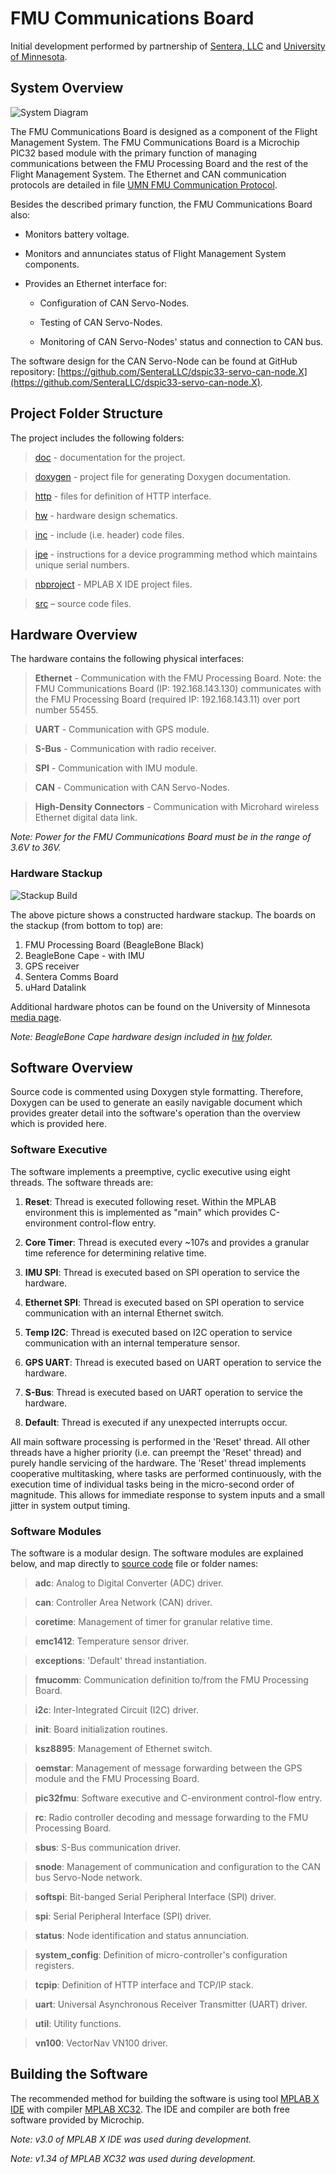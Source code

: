 ﻿# FMU Communications Board

Initial development performed by partnership of [Sentera, LLC](https://sentera.com/) and [University of Minnesota](http://www.uav.aem.umn.edu/).

## System Overview
![System Diagram](/doc/System%20Diagram.jpg?raw=true "System Diagram")

The FMU Communications Board is designed as a component of the Flight Management System.  The FMU Communications Board is a Microchip PIC32 based module with the primary function of managing communications between the FMU Processing Board and the rest of the Flight Management System.  The Ethernet and CAN communication protocols are detailed in file [UMN FMU Communication Protocol](/doc/UMN%20FMU%20Communication%20Protocol.docx).

Besides the described primary function, the FMU Communications Board also:

* Monitors battery voltage.

* Monitors and annunciates status of Flight Management System components.

* Provides an Ethernet interface for:

  * Configuration of CAN Servo-Nodes.
  
  * Testing of CAN Servo-Nodes.
  
  * Monitoring of CAN Servo-Nodes' status and connection to CAN bus.

The software design for the CAN Servo-Node can be found at GitHub repository: [https://github.com/SenteraLLC/dspic33-servo-can-node.X](https://github.com/SenteraLLC/dspic33-servo-can-node.X).

## Project Folder Structure
The project includes the following folders:

>[doc](/doc) - documentation for the project.

>[doxygen](/doxygen) - project file for generating Doxygen documentation.

>[http](/http) - files for definition of HTTP interface.

>[hw](/hw) - hardware design schematics.

>[inc](/inc) - include (i.e. header) code files.

>[ipe](/ipe) - instructions for a device programming method which maintains unique serial numbers.

>[nbproject](/nbproject) - MPLAB X IDE project files.

>[src](/src) – source code files.

## Hardware Overview
The hardware contains the following physical interfaces:

>**Ethernet** - Communication with the FMU Processing Board.  Note: the FMU Communications Board (IP: 192.168.143.130) communicates with the FMU Processing Board (required IP: 192.168.143.11) over port number 55455.

>**UART** - Communication with GPS module.

>**S-Bus** - Communication with radio receiver.

>**SPI** - Communication with IMU module.

>**CAN** - Communication with CAN Servo-Nodes.

>**High-Density Connectors** - Communication with Microhard wireless Ethernet digital data link.

*Note: Power for the FMU Communications Board must be in the range of 3.6V to 36V.*

### Hardware Stackup
![Stackup Build](/doc/Hardware%20Stack.jpg?raw=true "Stackup Build")

The above picture shows a constructed hardware stackup.  The boards on the stackup (from bottom to top) are:

1. FMU Processing Board (BeagleBone Black)
2. BeagleBone Cape - with IMU
3. GPS receiver
4. Sentera Comms Board
5. uHard Datalink

Additional hardware photos can be found on the University of Minnesota [media page](http://www.uav.aem.umn.edu/wiki/Media).

*Note: BeagleBone Cape hardware design included in [hw](/hw) folder.*

## Software Overview
Source code is commented using Doxygen style formatting.  Therefore, Doxygen can be used to generate an easily navigable document which provides greater detail into the software's operation than the overview which is provided here.

### Software Executive
The software implements a preemptive, cyclic executive using eight threads.  The software threads are:

1. **Reset**: Thread is executed following reset.  Within the MPLAB environment this is implemented as "main" which provides C-environment control-flow entry.

2. **Core Timer**: Thread is executed every ~107s and provides a granular time reference for determining relative time.

3. **IMU SPI**: Thread is executed based on SPI operation to service the hardware.

4. **Ethernet SPI**: Thread is executed based on SPI operation to service communication with an internal Ethernet switch.

5. **Temp I2C**: Thread is executed based on I2C operation to service communication with an internal temperature sensor.

6. **GPS UART**: Thread is executed based on UART operation to service the hardware.

7. **S-Bus**: Thread is executed based on UART operation to service the hardware.

4. **Default**: Thread is executed if any unexpected interrupts occur.

All main software processing is performed in the 'Reset' thread.  All other threads have a higher priority (i.e. can preempt the 'Reset' thread) and purely handle servicing of the hardware.  The 'Reset' thread implements cooperative multitasking, where tasks are performed continuously, with the execution time of individual tasks being in the micro-second order of magnitude.  This allows for immediate response to system inputs and a small jitter in system output timing.

### Software Modules
The software is a modular design.  The software modules are explained below, and map directly to [source code](/src) file or folder names:

>**adc**: Analog to Digital Converter (ADC) driver.

>**can**: Controller Area Network (CAN) driver.

>**coretime**: Management of timer for granular relative time.

>**emc1412**: Temperature sensor driver.

>**exceptions**: 'Default' thread instantiation.

>**fmucomm**: Communication definition to/from the FMU Processing Board.

>**i2c**: Inter-Integrated Circuit (I2C) driver.

>**init**: Board initialization routines.

>**ksz8895**: Management of Ethernet switch.

>**oemstar**: Management of message forwarding between the GPS module and the FMU Processing Board.

>**pic32fmu**: Software executive and C-environment control-flow entry.

>**rc**: Radio controller decoding and message forwarding to the FMU Processing Board.

>**sbus**: S-Bus communication driver.

>**snode**: Management of communication and configuration to the CAN bus Servo-Node network.

>**softspi**: Bit-banged Serial Peripheral Interface (SPI) driver.

>**spi**: Serial Peripheral Interface (SPI) driver.

>**status**: Node identification and status annunciation.

>**system_config**: Definition of micro-controller's configuration registers.

>**tcpip**: Definition of HTTP interface and TCP/IP stack.

>**uart**: Universal Asynchronous Receiver Transmitter (UART) driver.

>**util**: Utility functions.

>**vn100**: VectorNav VN100 driver.

## Building the Software
The recommended method for building the software is using tool [MPLAB X IDE](http://www.microchip.com/mplabx/) with compiler [MPLAB XC32](http://www.microchip.com/xc32/).  The IDE and compiler are both free software provided by Microchip.

*Note: v3.0 of MPLAB X IDE was used during development.*

*Note: v1.34 of MPLAB XC32 was used during development.*